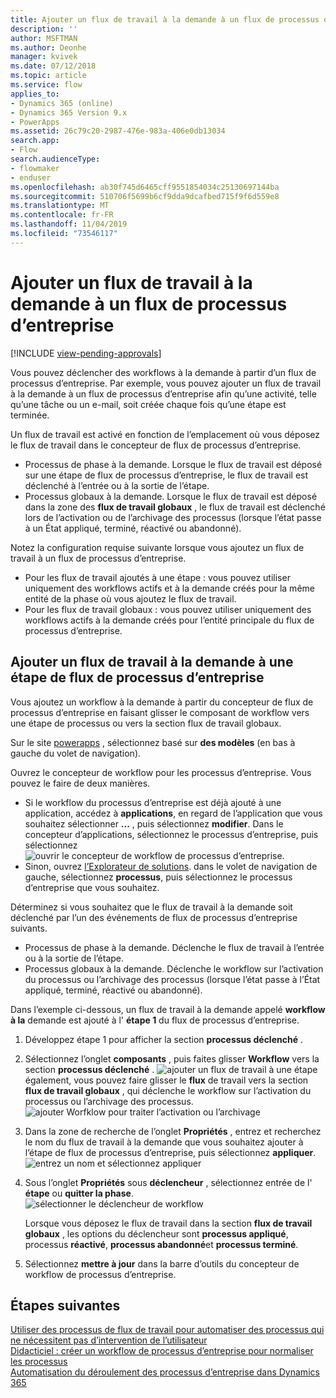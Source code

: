 ```yaml
---
title: Ajouter un flux de travail à la demande à un flux de processus d’entreprise
description: ''
author: MSFTMAN
ms.author: Deonhe
manager: kvivek
ms.date: 07/12/2018
ms.topic: article
ms.service: flow
applies_to:
- Dynamics 365 (online)
- Dynamics 365 Version 9.x
- PowerApps
ms.assetid: 26c79c20-2987-476e-983a-406e0db13034
search.app:
- Flow
search.audienceType:
- flowmaker
- enduser
ms.openlocfilehash: ab30f745d6465cff9551854034c25130697144ba
ms.sourcegitcommit: 510706f5699b6cf9dda9dcafbed715f9f6d559e8
ms.translationtype: MT
ms.contentlocale: fr-FR
ms.lasthandoff: 11/04/2019
ms.locfileid: "73546117"
---
```

# <a name="add-an-on-demand-workflow-to-a-business-process-flow"></a>Ajouter un flux de travail à la demande à un flux de processus d’entreprise
[!INCLUDE [view-pending-approvals](includes/cc-rebrand.md)]

Vous pouvez déclencher des workflows à la demande à partir d’un flux de processus d’entreprise. Par exemple, vous pouvez ajouter un flux de travail à la demande à un flux de processus d’entreprise afin qu’une activité, telle qu’une tâche ou un e-mail, soit créée chaque fois qu’une étape est terminée. 

Un flux de travail est activé en fonction de l’emplacement où vous déposez le flux de travail dans le concepteur de flux de processus d’entreprise.
- Processus de phase à la demande. Lorsque le flux de travail est déposé sur une étape de flux de processus d’entreprise, le flux de travail est déclenché à l’entrée ou à la sortie de l’étape. 
- Processus globaux à la demande. Lorsque le flux de travail est déposé dans la zone des **flux de travail globaux** , le flux de travail est déclenché lors de l’activation ou de l’archivage des processus (lorsque l’état passe à un État appliqué, terminé, réactivé ou abandonné). 

Notez la configuration requise suivante lorsque vous ajoutez un flux de travail à un flux de processus d’entreprise.
- Pour les flux de travail ajoutés à une étape : vous pouvez utiliser uniquement des workflows actifs et à la demande créés pour la même entité de la phase où vous ajoutez le flux de travail.  
- Pour les flux de travail globaux : vous pouvez utiliser uniquement des workflows actifs à la demande créés pour l’entité principale du flux de processus d’entreprise.

## <a name="add-an-on-demand-workflow-to-a-business-process-flow-stage"></a>Ajouter un flux de travail à la demande à une étape de flux de processus d’entreprise

Vous ajoutez un workflow à la demande à partir du concepteur de flux de processus d’entreprise en faisant glisser le composant de workflow vers une étape de processus ou vers la section flux de travail globaux. 

Sur le site [powerapps](https://web.powerapps.com) , sélectionnez basé sur **des modèles** (en bas à gauche du volet de navigation). 

Ouvrez le concepteur de workflow pour les processus d’entreprise. Vous pouvez le faire de deux manières.
- Si le workflow du processus d’entreprise est déjà ajouté à une application, accédez à **applications**, en regard de l’application que vous souhaitez sélectionner **...** , puis sélectionnez **modifier**. Dans le concepteur d’applications, sélectionnez le processus d’entreprise, puis sélectionnez ![ouvrir le concepteur de workflow de processus d’entreprise](media/dynamics365-open-designer.PNG).  
- Sinon, ouvrez [l’Explorateur de solutions](/powerapps/maker/model-driven-apps/advanced-navigation.md#solution-explorer). dans le volet de navigation de gauche, sélectionnez **processus**, puis sélectionnez le processus d’entreprise que vous souhaitez. 

Déterminez si vous souhaitez que le flux de travail à la demande soit déclenché par l’un des événements de flux de processus d’entreprise suivants. 
- Processus de phase à la demande. Déclenche le flux de travail à l’entrée ou à la sortie de l’étape. 
- Processus globaux à la demande. Déclenche le workflow sur l’activation du processus ou l’archivage des processus (lorsque l’état passe à l’État appliqué, terminé, réactivé ou abandonné). 

Dans l’exemple ci-dessous, un flux de travail à la demande appelé **workflow à la** demande est ajouté à l' **étape 1** du flux de processus d’entreprise. 

1. Développez étape 1 pour afficher la section **processus déclenché** . 
2. Sélectionnez l’onglet **composants** , puis faites glisser **Workflow** vers la section **processus déclenché** .
    ![ajouter un flux de travail à une étape](media/add-workflow-to-bpf-1.png) également, vous pouvez faire glisser le **flux** de travail vers la section **flux de travail globaux** , qui déclenche le workflow sur l’activation du processus ou l’archivage des processus.
 ![ajouter Worfklow pour traiter l’activation ou l’archivage](media/add-workflow-to-bpf-global.png)
3. Dans la zone de recherche de l’onglet **Propriétés** , entrez et recherchez le nom du flux de travail à la demande que vous souhaitez ajouter à l’étape de flux de processus d’entreprise, puis sélectionnez **appliquer**.
    ![entrez un nom et sélectionnez appliquer](media/add-workflow-to-bpf-2.png)
4. Sous l’onglet **Propriétés** sous **déclencheur** , sélectionnez entrée de l' **étape** ou **quitter la phase**.  
    ![sélectionner le déclencheur de workflow](media/workflow-trigger.png)
   
    Lorsque vous déposez le flux de travail dans la section **flux de travail globaux** , les options du déclencheur sont **processus appliqué**, processus **réactivé**, **processus abandonné**et **processus terminé**.

5. Sélectionnez **mettre à jour** dans la barre d’outils du concepteur de workflow de processus d’entreprise.
 
## <a name="next-steps"></a>Étapes suivantes
[Utiliser des processus de flux de travail pour automatiser des processus qui ne nécessitent pas d’intervention de l’utilisateur](workflow-processes.md) <br/>
[Didacticiel : créer un workflow de processus d’entreprise pour normaliser les processus](create-business-process-flow.md) <br/>
[Automatisation du déroulement des processus d’entreprise dans Dynamics 365](https://blogs.msdn.microsoft.com/crm/2017/03/28/business-process-flow-automation-in-dynamics-365/)
